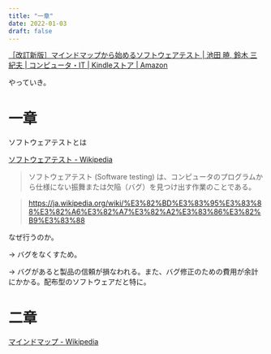 ```yaml
---
title: "一章"
date: 2022-01-03
draft: false
---
```

[［改訂新版］マインドマップから始めるソフトウェアテスト | 池田 暁, 鈴木 三紀夫 | コンピュータ・IT | Kindleストア | Amazon](https://www.amazon.co.jp/%EF%BC%BB%E6%94%B9%E8%A8%82%E6%96%B0%E7%89%88%EF%BC%BD%E3%83%9E%E3%82%A4%E3%83%B3%E3%83%89%E3%83%9E%E3%83%83%E3%83%97%E3%81%8B%E3%82%89%E5%A7%8B%E3%82%81%E3%82%8B%E3%82%BD%E3%83%95%E3%83%88%E3%82%A6%E3%82%A7%E3%82%A2%E3%83%86%E3%82%B9%E3%83%88-%E6%B1%A0%E7%94%B0-%E6%9A%81-ebook/dp/B07QBNQ8T2/ref=tmm_kin_swatch_0?_encoding=UTF8&qid=&sr=)



やっていき。



# 一章



ソフトウェアテストとは



[ソフトウェアテスト - Wikipedia](https://ja.wikipedia.org/wiki/%E3%82%BD%E3%83%95%E3%83%88%E3%82%A6%E3%82%A7%E3%82%A2%E3%83%86%E3%82%B9%E3%83%88)



> ソフトウェアテスト (Software testing) は、コンピュータのプログラムから仕様にない振舞または欠陥（バグ）を見つけ出す作業のことである。

> https://ja.wikipedia.org/wiki/%E3%82%BD%E3%83%95%E3%83%88%E3%82%A6%E3%82%A7%E3%82%A2%E3%83%86%E3%82%B9%E3%83%88



なぜ行うのか。



-> バグをなくすため。



-> バグがあると製品の信頼が損なわれる。また、バグ修正のための費用が余計にかかる。配布型のソフトウェアだと特に。



# 二章



[マインドマップ - Wikipedia](https://ja.wikipedia.org/wiki/%E3%83%9E%E3%82%A4%E3%83%B3%E3%83%89%E3%83%9E%E3%83%83%E3%83%97)
